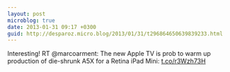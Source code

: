 ```yaml
---
layout: post
microblog: true
date: 2013-01-31 09:17 +0300
guid: http://desparoz.micro.blog/2013/01/31/t296864650639839233.html
---
```

Interesting! RT @marcoarment: The new Apple TV is prob to warm up production of die-shrunk A5X for a Retina iPad Mini: [t.co/r3Wzh73H](http://t.co/r3Wzh73H)
